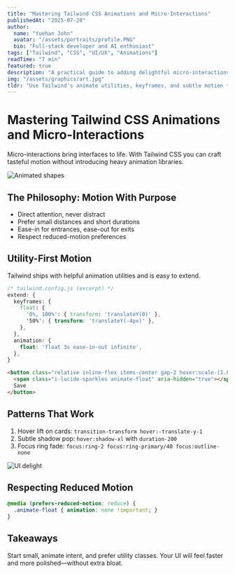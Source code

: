 ```yaml
---
title: "Mastering Tailwind CSS Animations and Micro-Interactions"
publishedAt: "2025-07-28"
author:
  name: "Yuehan John"
  avatar: "/assets/portraits/profile.PNG"
  bio: "Full-stack developer and AI enthusiast"
tags: ["Tailwind", "CSS", "UI/UX", "Animations"]
readTime: "7 min"
featured: true
description: "A practical guide to adding delightful micro-interactions to your app using Tailwind CSS and modern animation utilities."
img: "/assets/graphics/art.jpg"
tldr: "Use Tailwind's animate utilities, keyframes, and subtle motion to guide attention without distracting users."
---
```


# Mastering Tailwind CSS Animations and Micro-Interactions

Micro-interactions bring interfaces to life. With Tailwind CSS you can craft tasteful motion without introducing heavy animation libraries.

![Animated shapes](/assets/graphics/dive.jpg)

## The Philosophy: Motion With Purpose

- Direct attention, never distract
- Prefer small distances and short durations
- Ease-in for entrances, ease-out for exits
- Respect reduced-motion preferences

## Utility-First Motion

Tailwind ships with helpful animation utilities and is easy to extend.

```css
/* tailwind.config.js (excerpt) */
extend: {
  keyframes: {
    float: {
      '0%, 100%': { transform: 'translateY(0)' },
      '50%': { transform: 'translateY(-4px)' },
    },
  },
  animation: {
    float: 'float 3s ease-in-out infinite',
  },
}
```

```html
<button class="relative inline-flex items-center gap-2 hover:scale-[1.02] transition-transform">
  <span class="i-lucide-sparkles animate-float" aria-hidden="true"></span>
  Save
</button>
```

## Patterns That Work

1. Hover lift on cards: `transition-transform hover:-translate-y-1`
2. Subtle shadow pop: `hover:shadow-xl` with `duration-200`
3. Focus ring fade: `focus:ring-2 focus:ring-primary/40 focus:outline-none`

![UI delight](/assets/images/dev.jpg)

## Respecting Reduced Motion

```css
@media (prefers-reduced-motion: reduce) {
  .animate-float { animation: none !important; }
}
```

## Takeaways

Start small, animate intent, and prefer utility classes. Your UI will feel faster and more polished—without extra bloat.
